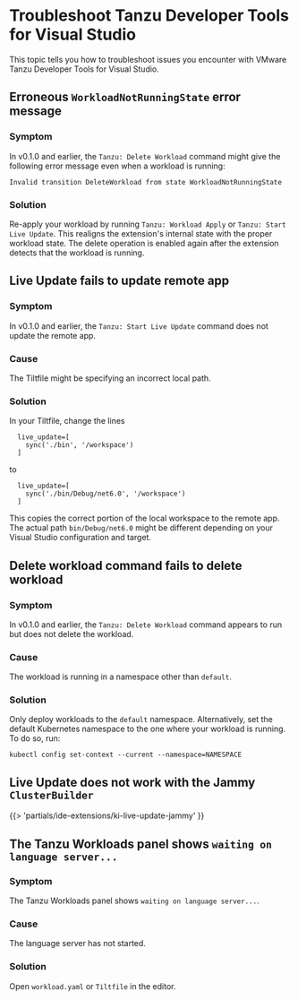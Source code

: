 # Troubleshoot Tanzu Developer Tools for Visual Studio

This topic tells you how to troubleshoot issues you encounter with
VMware Tanzu Developer Tools for Visual Studio.

## <a id='del-wrkld-not-running'></a> Erroneous `WorkloadNotRunningState` error message

### Symptom

In v0.1.0 and earlier, the `Tanzu: Delete Workload` command might give the following error message
even when a workload is running:

```console
Invalid transition DeleteWorkload from state WorkloadNotRunningState
```

### Solution

Re-apply your workload by running `Tanzu: Workload Apply` or `Tanzu: Start Live Update`.
This realigns the extension's internal state with the proper workload state.
The delete operation is enabled again after the extension detects that the workload is running.

## <a id='lv-update-app-not-updated'></a> Live Update fails to update remote app

### Symptom

In v0.1.0 and earlier, the `Tanzu: Start Live Update` command does not update the remote app.

### Cause

The Tiltfile might be specifying an incorrect local path.

### Solution

In your Tiltfile, change the lines

```text
  live_update=[
    sync('./bin', '/workspace')
  ]
```

to

```text
  live_update=[
    sync('./bin/Debug/net6.0', '/workspace')
  ]
```

This copies the correct portion of the local workspace to the remote app.
The actual path `bin/Debug/net6.0` might be different depending on your Visual Studio configuration
and target.

## <a id='delete-workload-fails'></a> Delete workload command fails to delete workload

### Symptom

In v0.1.0 and earlier, the `Tanzu: Delete Workload` command appears to run but does not delete the workload.

### Cause

The workload is running in a namespace other than `default`.

### Solution

Only deploy workloads to the `default` namespace.
Alternatively, set the default Kubernetes namespace to the one where your workload is running.
To do so, run:

```console
kubectl config set-context --current --namespace=NAMESPACE
```

## <a id="live-update-jammy-fail"></a> Live Update does not work with the Jammy `ClusterBuilder`

{{> 'partials/ide-extensions/ki-live-update-jammy' }}

## <a id="wait-lang-server"></a> The Tanzu Workloads panel shows `waiting on language server...`

### Symptom

The Tanzu Workloads panel shows `waiting on language server...`.

### Cause

The language server has not started.

### Solution

Open `workload.yaml` or `Tiltfile` in the editor.